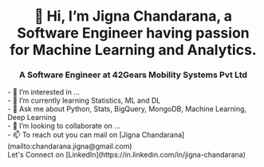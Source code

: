  <h1 align="center">👋 Hi, I’m Jigna Chandarana, a Software Engineer having passion for Machine Learning and Analytics.</h1>
 <h3 align="center">A Software Engineer at 42Gears Mobility Systems Pvt Ltd</h3>
- 👀 I’m interested in ...</br>
- 🌱 I’m currently learning Statistics, ML and DL</br>
- 💬 Ask me about Python, Stats, BigQuery, MongoDB, Machine Learning, Deep Learning</br>
- 💞️ I’m looking to collaborate on ...</br>
- 📫 To reach out you can mail on [Jigna Chandarana](mailto:chandarana.jigna@gmail.com)</br>
Let's Connect on [LinkedIn](https://in.linkedin.com/in/jigna-chandarana)
<!---
JignaSC/JignaSC is a ✨ special ✨ repository because its `README.md` (this file) appears on your GitHub profile.
You can click the Preview link to take a look at your changes.
--->
